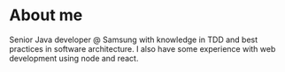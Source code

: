 # About me

Senior Java developer @ Samsung with knowledge in TDD and best practices in software architecture. I also have some experience with web development using node and react.

